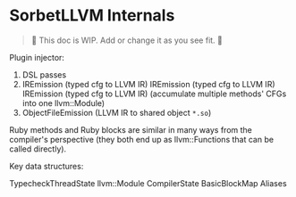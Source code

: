 # SorbetLLVM Internals

> 🚧 This doc is WIP. Add or change it as you see fit. 🚧

Plugin injector:

1. DSL passes
2. IREmission (typed cfg to LLVM IR)
   IREmission (typed cfg to LLVM IR)
   IREmission (typed cfg to LLVM IR)
   (accumulate multiple methods' CFGs into one llvm::Module)
3. ObjectFileEmission (LLVM IR to shared object `*.so`)

Ruby methods and Ruby blocks are similar in many ways from the compiler's
perspective (they both end up as llvm::Functions that can be called directly).

Key data structures:

TypecheckThreadState
  llvm::Module
CompilerState
BasicBlockMap
Aliases

